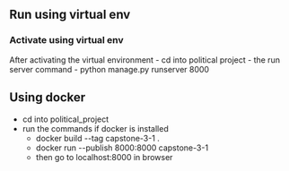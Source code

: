 ## Run using virtual env 
### Activate using virtual env
After activating the virtual environment
    - cd into political project
    - the run server command
        - python manage.py runserver 8000

## Using docker
- cd into political_project
- run the commands if docker is installed
    - docker build --tag capstone-3-1 .
    - docker run --publish 8000:8000 capstone-3-1
    - then go to localhost:8000 in browser 
